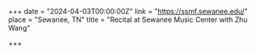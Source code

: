 +++ date = "2024-04-03T00:00:00Z" 
link = "https://ssmf.sewanee.edu/" place = "Sewanee, TN" title = "Recital at Sewanee Music Center with Zhu Wang"

+++
